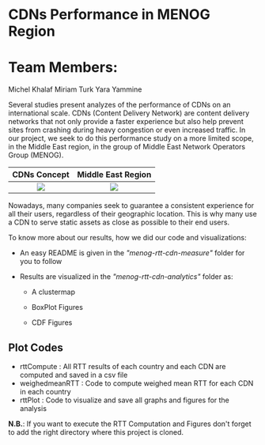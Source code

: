 # CDNs Performance in MENOG Region

Team Members:
=============
Michel Khalaf
Miriam Turk
Yara Yammine


Several studies present analyzes of the performance of CDNs on an international scale. CDNs (Content Delivery Network) are content delivery networks that not only provide a faster experience but also help prevent sites from crashing during heavy congestion or even increased traffic. In our project, we seek to do this performance study on a more limited scope, in the Middle East region, in the group of Middle East Network Operators Group (MENOG).


CDNs Concept |  Middle East Region
:-------------------------:|:-------------------------:
![](https://www.themexpert.com/images/easyblog_articles/273/b2ap3_large_cdn_cover.png)  |  ![](https://lh3.googleusercontent.com/proxy/LaPohduRZtqSvCdHR-YbcbiUSRbS-8FmlioVn8sKg4XzpjEXgypD9zQAoC8blmqD8wNXuagkysbLoFKUYuJGxDeZy_v5ZKFtr7Ffv_dI6YfmFYbF2IFFLfqS1K0jK_-OmDHlP8KSAHA)

Nowadays, many companies seek to guarantee a consistent experience for all their users, regardless of their geographic location. This is why many use a CDN to serve static assets as close as possible to their end users.

To know more about our results, how we did our code and visualizations:

 - An easy README is given in the *"menog-rtt-cdn-measure"* folder for you to follow

 - Results are visualized in the *"menog-rtt-cdn-analytics"* folder as:

    - A clustermap

    - BoxPlot Figures

    - CDF Figures

## Plot Codes

- rttCompute : All RTT results of each country and each CDN are computed and saved in a csv file
- weighedmeanRTT : Code to compute weighed mean RTT for each CDN in each country
- rttPlot : Code to visualize and save all graphs and figures for the analysis

__N.B.__: If you want to execute the RTT Computation and Figures don't forget to add the right directory where this project is cloned.

